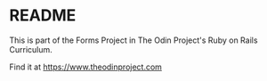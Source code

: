 # README

This is part of the Forms Project in The Odin Project's Ruby on Rails Curriculum.

Find it at https://www.theodinproject.com
